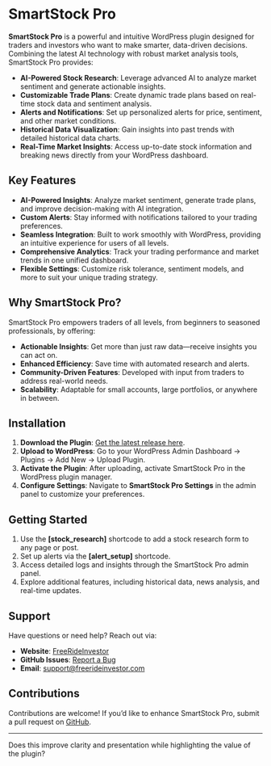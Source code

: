 # SmartStock Pro

**SmartStock Pro** is a powerful and intuitive WordPress plugin designed for traders and investors who want to make smarter, data-driven decisions. Combining the latest AI technology with robust market analysis tools, SmartStock Pro provides:

- **AI-Powered Stock Research**: Leverage advanced AI to analyze market sentiment and generate actionable insights.
- **Customizable Trade Plans**: Create dynamic trade plans based on real-time stock data and sentiment analysis.
- **Alerts and Notifications**: Set up personalized alerts for price, sentiment, and other market conditions.
- **Historical Data Visualization**: Gain insights into past trends with detailed historical data charts.
- **Real-Time Market Insights**: Access up-to-date stock information and breaking news directly from your WordPress dashboard.

## Key Features

- **AI-Powered Insights**: Analyze market sentiment, generate trade plans, and improve decision-making with AI integration.
- **Custom Alerts**: Stay informed with notifications tailored to your trading preferences.
- **Seamless Integration**: Built to work smoothly with WordPress, providing an intuitive experience for users of all levels.
- **Comprehensive Analytics**: Track your trading performance and market trends in one unified dashboard.
- **Flexible Settings**: Customize risk tolerance, sentiment models, and more to suit your unique trading strategy.

## Why SmartStock Pro?

SmartStock Pro empowers traders of all levels, from beginners to seasoned professionals, by offering:

- **Actionable Insights**: Get more than just raw data—receive insights you can act on.
- **Enhanced Efficiency**: Save time with automated research and alerts.
- **Community-Driven Features**: Developed with input from traders to address real-world needs.
- **Scalability**: Adaptable for small accounts, large portfolios, or anywhere in between.

## Installation

1. **Download the Plugin**: [Get the latest release here](https://github.com/username/SmartStock-Pro).
2. **Upload to WordPress**: Go to your WordPress Admin Dashboard → Plugins → Add New → Upload Plugin.
3. **Activate the Plugin**: After uploading, activate SmartStock Pro in the WordPress plugin manager.
4. **Configure Settings**: Navigate to **SmartStock Pro Settings** in the admin panel to customize your preferences.

## Getting Started

1. Use the **[stock_research]** shortcode to add a stock research form to any page or post.
2. Set up alerts via the **[alert_setup]** shortcode.
3. Access detailed logs and insights through the SmartStock Pro admin panel.
4. Explore additional features, including historical data, news analysis, and real-time updates.

## Support

Have questions or need help? Reach out via:
- **Website**: [FreeRideInvestor](https://freerideinvestor.com/tools)
- **GitHub Issues**: [Report a Bug](https://github.com/username/SmartStock-Pro/issues)
- **Email**: support@freerideinvestor.com

## Contributions

Contributions are welcome! If you’d like to enhance SmartStock Pro, submit a pull request on [GitHub](https://github.com/username/SmartStock-Pro).

---

Does this improve clarity and presentation while highlighting the value of the plugin?
